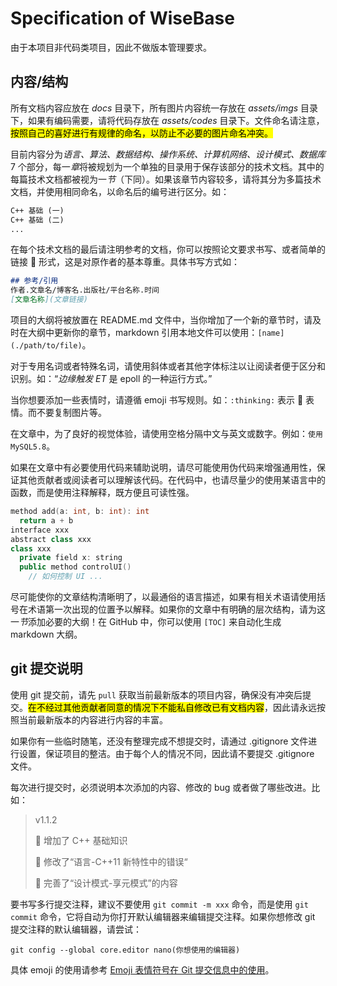 # Specification of WiseBase

由于本项目非代码类项目，因此不做版本管理要求。

## 内容/结构

所有文档内容应放在 *docs* 目录下，所有图片内容统一存放在 *assets/imgs* 目录下，如果有编码需要，请将代码存放在 *assets/codes* 目录下。文件命名请注意，<mark>按照自己的喜好进行有规律的命名，以防止不必要的图片命名冲突。</mark>

目前内容分为*语言、算法、数据结构、操作系统、计算机网络、设计模式、数据库* 7 个部分，每一*章*将被规划为一个单独的目录用于保存该部分的技术文档。其中的每篇技术文档都被视为一*节*（下同）。如果该章节内容较多，请将其分为多篇技术文档，并使用相同命名，以命名后的编号进行区分。如：

```markdown
C++ 基础 (一)
C++ 基础 (二)
...
```

在每个技术文档的最后请注明参考的文档，你可以按照论文要求书写、或者简单的链接 :link: 形式，这是对原作者的基本尊重。具体书写方式如：

```markdown
## 参考/引用
作者.文章名/博客名.出版社/平台名称.时间
[文章名称](文章链接)
```

项目的大纲将被放置在 README.md 文件中，当你增加了一个新的章节时，请及时在大纲中更新你的章节，markdown 引用本地文件可以使用：`[name](./path/to/file)`。

对于专用名词或者特殊名词，请使用斜体或者其他字体标注以让阅读者便于区分和识别。如：“*边缘触发 ET* 是 epoll 的一种运行方式。”

当你想要添加一些表情时，请遵循 emoji 书写规则。如：`:thinking:` 表示 :thinking: 表情。而不要复制图片等。

在文章中，为了良好的视觉体验，请使用空格分隔中文与英文或数字。例如：`使用 MySQL5.8`。

如果在文章中有必要使用代码来辅助说明，请尽可能使用伪代码来增强通用性，保证其他贡献者或阅读者可以理解该代码。在代码中，也请尽量少的使用某语言中的函数，而是使用注释解释，既方便且可读性强。

```c++
method add(a: int, b: int): int
  return a + b
interface xxx
abstract class xxx
class xxx
  private field x: string
  public method controlUI()
    // 如何控制 UI ...
```

尽可能使你的文章结构清晰明了，以最通俗的语言描述，如果有相关术语请使用括号在术语第一次出现的位置予以解释。如果你的文章中有明确的层次结构，请为这一*节*添加必要的大纲！在 GitHub 中，你可以使用 `[TOC]` 来自动化生成 markdown 大纲。

## git 提交说明

使用 git 提交前，请先 `pull` 获取当前最新版本的项目内容，确保没有冲突后提交。<mark>在不经过其他贡献者同意的情况下不能私自修改已有文档内容</mark>，因此请永远按照当前最新版本的内容进行内容的丰富。

如果你有一些临时随笔，还没有整理完成不想提交时，请通过 .gitignore 文件进行设置，保证项目的整洁。由于每个人的情况不同，因此请不要提交 .gitignore 文件。

每次进行提交时，必须说明本次添加的内容、修改的 bug 或者做了哪些改进。比如：

> v1.1.2
>
> :memo: 增加了 C++ 基础知识
>
> :bug: 修改了“语言-C++11 新特性中的错误“
>
> :memo: 完善了“设计模式-享元模式”的内容

要书写多行提交注释，建议不要使用 `git commit -m xxx` 命令，而是使用 `git commit` 命令，它将自动为你打开默认编辑器来编辑提交注释。如果你想修改 git 提交注释的默认编辑器，请尝试：

```shell
git config --global core.editor nano(你想使用的编辑器)
```

具体 emoji 的使用请参考 [Emoji 表情符号在 Git 提交信息中的使用](https://cloud.tencent.com/developer/article/2087013)。
